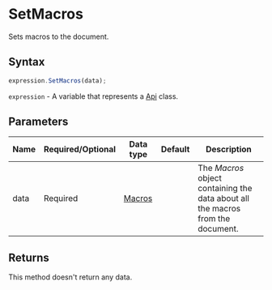 # SetMacros

Sets macros to the document.

## Syntax

```javascript
expression.SetMacros(data);
```

`expression` - A variable that represents a [Api](Methods.md) class.

## Parameters

| **Name** | **Required/Optional** | **Data type** | **Default** | **Description** |
| ------------- | ------------- | ------------- | ------------- | ------------- |
| data | Required | [Macros](../Enumeration/Macros.md) |  | The *Macros* object containing the data about all the macros from the document. |

## Returns

This method doesn't return any data.